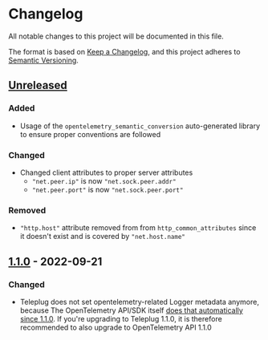 # Changelog

All notable changes to this project will be documented in this file.

The format is based on [Keep a Changelog](https://keepachangelog.com/en/1.0.0/),
and this project adheres to [Semantic Versioning](https://semver.org/spec/v2.0.0.html).

## [Unreleased]

### Added

- Usage of the `opentelemetry_semantic_conversion` auto-generated library to ensure proper conventions are followed

### Changed

- Changed client attributes to proper server attributes
  - `"net.peer.ip"` is now `"net.sock.peer.addr"`
  - `"net.peer.port"` is now `"net.sock.peer.port"`

### Removed

- `"http.host"` attribute removed from from `http_common_attributes` since it doesn't exist and is covered by `"net.host.name"`

## [1.1.0] - 2022-09-21

### Changed

- Teleplug does not set opentelemetry-related Logger metadata anymore, because
  The OpenTelemetry API/SDK itself [does that automatically since 1.1.0](https://github.com/open-telemetry/opentelemetry-erlang/pull/394).
  If you're upgrading to Teleplug 1.1.0, it is therefore recommended to also upgrade to OpenTelemetry API 1.1.0

[Unreleased]: https://github.com/primait/teleplug/compare/1.1.0...HEAD
[1.1.0]: https://github.com/primait/teleplug/releases/tag/1.1.0
